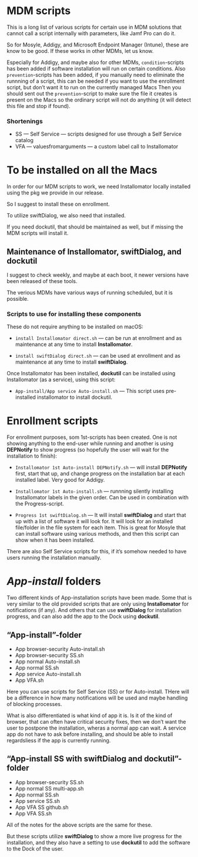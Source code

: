 # MDM scripts

This is a long list of various scripts for certain use in MDM solutions that cannot call a script internally with parameters, like Jamf Pro can do it.

So for Mosyle, Addigy, and Microsoft Endpoint Manager (Intune), these are know to be good. If these works in other MDMs, let us know. 

Especially for Addigy, and maybe also for other MDMs, `condition`-scripts has been added if software installation will run on certain conditions. Also `prevention`-scripts has been added, if you manually need to eliminate the runnning of a script, this can be needed if you want to use the enrollment script, but don’t want it to run on the currently managed Macs Then you should sent out the `prevention`-script to make sure the file it creates is present on the Macs so the ordinary script will not do anything (it will detect this file and stop if found).

### Shortenings

- SS — Self Service — scripts designed for use through a Self Service catalog
- VFA — valuesfromarguments — a custom label call to Installomator

# To be installed on all the Macs

In order for our MDM scripts to work, we need Installomator locally installed using the pkg we provide in our release.

So I suggest to install these on enrollment.

To utilize swiftDialog, we also need that installed.

If you need dockutil, that should be maintained as well, but if missing the MDM scripts will install it.

## Maintenance of Installomator, swiftDialog, and dockutil

I suggest to check weekly, and maybe at each boot, it newer versions have been released of these tools.

The verious MDMs have various ways of running scheduled, but it is possible.

### Scripts to use for installing these components

These do not require anything to be installed on macOS:

- `install Installomator direct.sh` — can be run at enrollment and as maintenance at any time to install __Installomator__.

- `install swiftDialog direct.sh` — can be used at enrollment and as maintenance at any time to install __swiftDialog__.

Once Installomator has been installed, __dockutil__ can be installed using Installomator (as a service), using this script:

- `App-install/App service Auto-install.sh` — This script uses pre-installed installomator to install dockutil.

# Enrollment scripts

For enrollment purposes, som 1st-scripts has been created. One is not showing anything to the end-user while running and another is using __DEPNotify__ to show progress (so hopefully the user will wait for the installation to finish):

- `Installomator 1st Auto-install DEPNotify.sh` — will install __DEPNotify__ first, start that up, and change progress on the installation bar at each installed label. Very good for Addigy.

- `Installomator 1st Auto-install.sh` — runnning silently installing Installomator labels in the given order. Can be used in combination with the Progress-script.

- `Progress 1st swiftDialog.sh` — It will install __swiftDialog__ and start that up with a list of software it will look for. It will look for an installed file/folder in the file system for each item. This is great for Mosyle that can install software using various methods, and then this script can show when it has been installed. 

There are also Self Service scripts for this, if it’s somehow needed to have users running the installation manually.

# _App-install_ folders

Two different kinds of App-installation scripts have been made. Some that is very similar to the old provided scripts that are only using __Installomator__ for notifications (if any). And others that can use __swiftDialog__ for installation progress, and can also add the app to the Dock using __dockutil__.

## “App-install”-folder

- App browser-security Auto-install.sh
- App browser-security SS.sh
- App normal Auto-install.sh
- App normal SS.sh
- App service Auto-install.sh
- App VFA.sh

Here you can use scripts for Self Service (SS) or for Auto-install. THere will be a difference in how many notifications will be used and maybe handling of blocking processes.

What is also differentiated is what kind of app it is. Is it of the kind of browser, that can often have critical security fixes, then we don’t want the user to postpone the installation, wheras a normal app can wait. A service app do not have to ask before installing, and should be able to install regardsliess if the app is currently running.

## “App-install SS with swiftDialog and dockutil”-folder

- App browser-security SS.sh
- App normal SS multi-app.sh
- App normal SS.sh
- App service SS.sh
- App VFA SS github.sh
- App VFA SS.sh

All of the notes for the above scripts are the same for these.

But these scripts utilize __swiftDialog__ to show a more live progress for the installation, and they also have a setting to use __dockutil__ to add the software to the Dock of the user.

